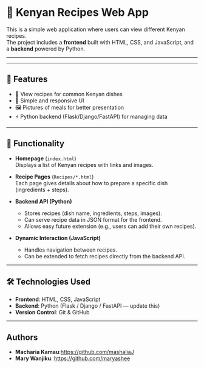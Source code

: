 # 🍴 Kenyan Recipes Web App

This is a simple web application where users can view different Kenyan recipes.  
The project includes a **frontend** built with HTML, CSS, and JavaScript, and a **backend** powered by Python.  

---


---

## 🚀 Features
- 📖 View recipes for common Kenyan dishes  
- 🎨 Simple and responsive UI  
- 🖼️ Pictures of meals for better presentation  
- ⚡ Python backend (Flask/Django/FastAPI) for managing data  

---

## 🔧 Functionality
- **Homepage** (`index.html`)  
  Displays a list of Kenyan recipes with links and images.  

- **Recipe Pages** (`Recipes/*.html`)  
  Each page gives details about how to prepare a specific dish (ingredients + steps).  

- **Backend API (Python)**  
  - Stores recipes (dish name, ingredients, steps, images).  
  - Can serve recipe data in JSON format for the frontend.  
  - Allows easy future extension (e.g., users can add their own recipes).  

- **Dynamic Interaction (JavaScript)**  
  - Handles navigation between recipes.  
  - Can be extended to fetch recipes directly from the backend API.  

---

## 🛠️ Technologies Used
- **Frontend**: HTML, CSS, JavaScript  
- **Backend**: Python (Flask / Django / FastAPI — update this)  
- **Version Control**: Git & GitHub  

---

## Authors

   - **Macharia Kamau**:https://github.com/mashaliaJ
   - **Mary Wanjiku**: https://github.com/maryashee


     
